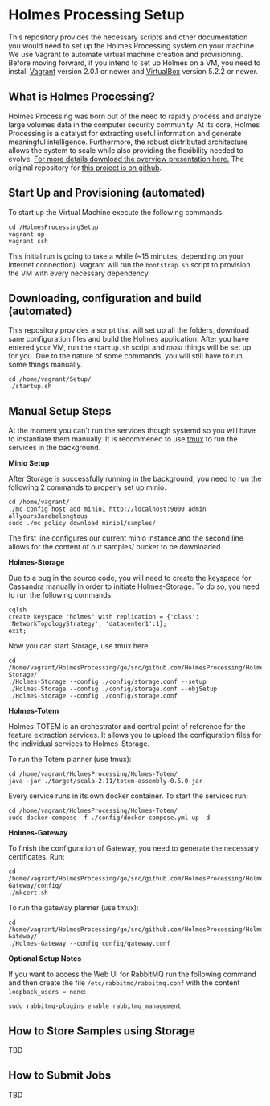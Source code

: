 # Holmes Processing Setup

This repository provides the necessary scripts and other documentation you would need to set up the Holmes Processing system on your machine. We use Vagrant to automate virtual machine creation and provisioning. Before moving forward, if you intend to set up Holmes on a VM, you need to install [Vagrant](https://www.vagrantup.com/intro/getting-started/install.html) version 2.0.1 or newer and [VirtualBox](https://www.virtualbox.org/) version 5.2.2 or newer.

## What is Holmes Processing?

Holmes Processing was born out of the need to rapidly process and analyze large volumes data in the computer security community. At its core, Holmes Processing is a catalyst for extracting useful information and generate meaningful intelligence. Furthermore, the robust distributed architecture allows the system to scale while also providing the flexibility needed to evolve. [For more details download the overview presentation here.](https://www.holmesprocessing.com/downloads/Holmes_Processing_Overview_2017.pdf) The original repository for [this project is on github](https://github.com/HolmesProcessing).

## Start Up and Provisioning (automated)

To start up the Virtual Machine execute the following commands:
```shell
cd /HolmesProcessingSetup
vagrant up
vagrant ssh
```

This initial run is going to take a while (~15 minutes, depending on your internet connection). Vagrant will run the `bootstrap.sh` script to provision the VM with every necessary dependency. 

## Downloading, configuration and build (automated)

This repository provides a script that will set up all the folders, download sane configuration files and build the Holmes application. After you have entered your VM, run the `startup.sh` script and *most* things will be set up for you. Due to the nature of some commands, you will still have to run some things manually.

```shell
cd /home/vagrant/Setup/
./startup.sh
```

## Manual Setup Steps

At the moment you can't run the services though systemd so you will have to instantiate them manually. It is recommened to use [tmux](https://danielmiessler.com/study/tmux/#gs.zZb0q7U) to run the services in the background.

**Minio Setup**

After Storage is successfully running in the background, you need to run the following 2 commands to properly set up minio. 

```shell
cd /home/vagrant/
./mc config host add minio1 http://localhost:9000 admin allyours3arebelongtous
sudo ./mc policy download minio1/samples/
```

The first line configures our current minio instance and the second line allows for the content of our samples/ bucket to be downloaded.

**Holmes-Storage**

Due to a bug in the source code, you will need to create the keyspace for Cassandra manually in order to initiate Holmes-Storage. To do so, you need to run the following commands:

```shell
cqlsh
create keyspace "holmes" with replication = {'class': 'NetworkTopologyStrategy', 'datacenter1':1};
exit;
```

Now you can start Storage, use tmux here.

```shell
cd /home/vagrant/HolmesProcessing/go/src/github.com/HolmesProcessing/Holmes-Storage/
./Holmes-Storage --config ./config/storage.conf --setup
./Holmes-Storage --config ./config/storage.conf --objSetup
./Holmes-Storage --config ./config/storage.conf
```

**Holmes-Totem**

Holmes-TOTEM is an orchestrator and central point of reference for the feature extraction services. It allows you to upload the configuration files for the individual services to Holmes-Storage.

To run the Totem planner (use tmux):
```shell
cd /home/vagrant/HolmesProcessing/Holmes-Totem/
java -jar ./target/scala-2.11/totem-assembly-0.5.0.jar
```

Every service runs in its own docker container. To start the services run:
```shell
cd /home/vagrant/HolmesProcessing/Holmes-Totem/
sudo docker-compose -f ./config/docker-compose.yml up -d
```

**Holmes-Gateway**

To finish the configuration of Gateway, you need to generate the necessary certificates. Run:
```shell
cd /home/vagrant/HolmesProcessing/go/src/github.com/HolmesProcessing/Holmes-Gateway/config/
./mkcert.sh
```

To run the gateway planner (use tmux):
```shell
cd /home/vagrant/HolmesProcessing/go/src/github.com/HolmesProcessing/Holmes-Gateway/
./Holmes-Gateway --config config/gateway.conf
```

**Optional Setup Notes**

If you want to access the Web UI for RabbitMQ run the following command and then create the file `/etc/rabbitmq/rabbitmq.conf` with the content `loopback_users = none`:

```shell
sudo rabbitmq-plugins enable rabbitmq_management
```

## How to Store Samples using Storage

TBD

## How to Submit Jobs

TBD



